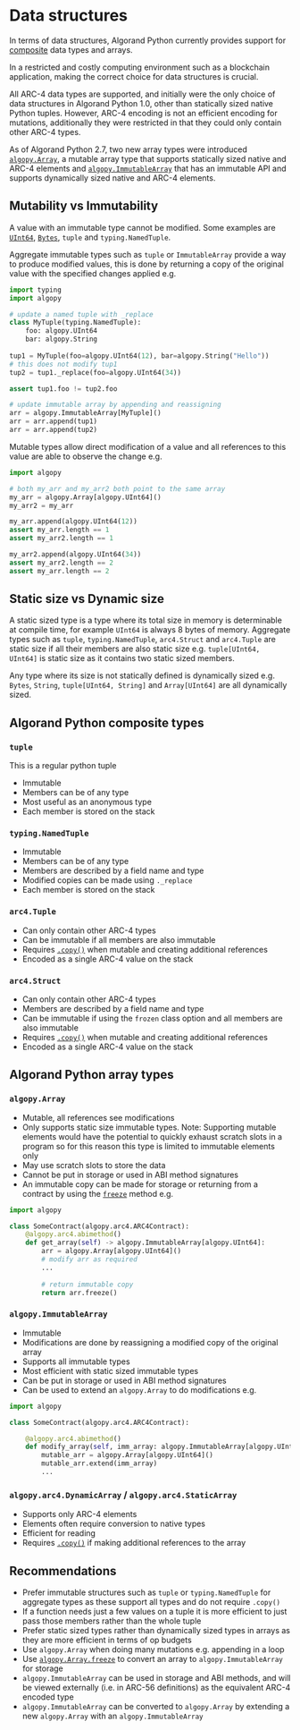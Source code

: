 # Data structures
In terms of data structures, Algorand Python currently provides support for 
[composite](https://en.wikipedia.org/wiki/Composite_data_type) data types and arrays.

In a restricted and costly computing environment such as a blockchain application, making the 
correct choice for data structures is crucial.

All ARC-4 data types are supported, and initially were the only choice of data structures in
Algorand Python 1.0, other than statically sized native Python tuples. However, ARC-4 encoding
is not an efficient encoding for mutations, additionally they were restricted in that they could
only contain other ARC-4 types.

As of Algorand Python 2.7, two new array types were introduced [`algopy.Array`](#algopy.Array), a mutable array type
that supports statically sized native and ARC-4 elements and [`algopy.ImmutableArray`](#algopy.ImmutableArray) that has
an immutable API and supports dynamically sized native and ARC-4 elements.

## Mutability vs Immutability
A value with an immutable type cannot be modified. Some examples are [`UInt64`](#algopy.UInt64), [`Bytes`](#algopy.Bytes), `tuple` and `typing.NamedTuple`.

Aggregate immutable types such as `tuple` or `ImmutableArray` provide a way to produce modified values, 
this is done by returning a copy of the original value with the specified changes applied 
e.g.
```python
import typing
import algopy

# update a named tuple with _replace
class MyTuple(typing.NamedTuple):
    foo: algopy.UInt64
    bar: algopy.String
    
tup1 = MyTuple(foo=algopy.UInt64(12), bar=algopy.String("Hello"))
# this does not modify tup1
tup2 = tup1._replace(foo=algopy.UInt64(34))

assert tup1.foo != tup2.foo

# update immutable array by appending and reassigning
arr = algopy.ImmutableArray[MyTuple]()
arr = arr.append(tup1)
arr = arr.append(tup2)
```

Mutable types allow direct modification of a value and all references to this value are able to observe the change
e.g.
```python
import algopy

# both my_arr and my_arr2 both point to the same array
my_arr = algopy.Array[algopy.UInt64]()
my_arr2 = my_arr

my_arr.append(algopy.UInt64(12))
assert my_arr.length == 1
assert my_arr2.length == 1

my_arr2.append(algopy.UInt64(34))
assert my_arr2.length == 2
assert my_arr.length == 2
```

## Static size vs Dynamic size
A static sized type is a type where its total size in memory is determinable at compile time, for example
`UInt64` is always 8 bytes of memory. Aggregate types such as `tuple`, `typing.NamedTuple`, 
`arc4.Struct` and `arc4.Tuple` are static size if all their members are also static size 
e.g.
`tuple[UInt64, UInt64]` is static size as it contains two static sized members.

Any type where its size is not statically defined is dynamically sized e.g. `Bytes`,
`String`, `tuple[UInt64, String]` and `Array[UInt64]` are all dynamically sized.

## Algorand Python composite types

### `tuple`
This is a regular python tuple
* Immutable 
* Members can be of any type
* Most useful as an anonymous type
* Each member is stored on the stack

### `typing.NamedTuple`
* Immutable
* Members can be of any type
* Members are described by a field name and type
* Modified copies can be made using `._replace`
* Each member is stored on the stack

### `arc4.Tuple`
* Can only contain other ARC-4 types
* Can be immutable if all members are also immutable
* Requires [`.copy()`](#algopy.arc4.Tuple.copy) when mutable and creating additional references
* Encoded as a single ARC-4 value on the stack

### `arc4.Struct`
* Can only contain other ARC-4 types
* Members are described by a field name and type
* Can be immutable if using the `frozen` class option and all members are also immutable
* Requires [`.copy()`](#algopy.arc4.Struct.copy) when mutable and creating additional references
* Encoded as a single ARC-4 value on the stack

## Algorand Python array types

### `algopy.Array`
* Mutable, all references see modifications
* Only supports static size immutable types.
  Note: Supporting mutable elements would have the potential to quickly exhaust scratch slots in a 
  program so for this reason this type is limited to immutable elements only
* May use scratch slots to store the data
* Cannot be put in storage or used in ABI method signatures
* An immutable copy can be made for storage or returning from a contract by using the [`freeze`](#algopy.Array.freeze) method e.g.
```python
import algopy

class SomeContract(algopy.arc4.ARC4Contract):
    @algopy.arc4.abimethod()
    def get_array(self) -> algopy.ImmutableArray[algopy.UInt64]:
        arr = algopy.Array[algopy.UInt64]()
        # modify arr as required
        ...
    
        # return immutable copy
        return arr.freeze()
```

### `algopy.ImmutableArray`
* Immutable
* Modifications are done by reassigning a modified copy of the original array
* Supports all immutable types
* Most efficient with static sized immutable types
* Can be put in storage or used in ABI method signatures
* Can be used to extend an `algopy.Array` to do modifications e.g.
```python
import algopy

class SomeContract(algopy.arc4.ARC4Contract):

    @algopy.arc4.abimethod()
    def modify_array(self, imm_array: algopy.ImmutableArray[algopy.UInt64]) -> None:
        mutable_arr = algopy.Array[algopy.UInt64]()
        mutable_arr.extend(imm_array)
        ...
```


### `algopy.arc4.DynamicArray` / `algopy.arc4.StaticArray`
* Supports only ARC-4 elements
* Elements often require conversion to native types
* Efficient for reading
* Requires [`.copy()`](#algopy.arc4.DynamicArray) if making additional references to the array 

## Recommendations
* Prefer immutable structures such as `tuple` or `typing.NamedTuple` for aggregate types as these support all types and do not require `.copy()`
* If a function needs just a few values on a tuple it is more efficient to just pass those members rather than the whole tuple
* Prefer static sized types rather than dynamically sized types in arrays as they are more efficient in terms of op budgets
* Use `algopy.Array` when doing many mutations e.g. appending in a loop
* Use [`algopy.Array.freeze`](#algopy.Array.freeze) to convert an array to `algopy.ImmutableArray` for storage
* `algopy.ImmutableArray` can be used in storage and ABI methods, and will be viewed externally (i.e. in ARC-56 definitions) as the equivalent ARC-4 encoded type
* `algopy.ImmutableArray` can be converted to `algopy.Array` by extending a new `algopy.Array` with an `algopy.ImmutableArray`
